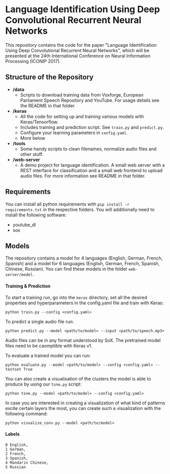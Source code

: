 # Language Identification Using Deep Convolutional Recurrent Neural Networks

This repository contains the code for the paper "Language Identification Using Deep Convolutional Recurrent Neural Networks", which will be presented at the 24th International Conference on Neural Information Processing (ICONIP 2017).

## Structure of the Repository

- **/data**
  - Scripts to download training data from Voxforge, European Parliament Speech Repository and YouTube. For usage details see the README in that folder.
- **/keras**
  - All the code for setting up and training various models with Keras/Tensorflow.
  - Includes training and prediction script. See `train.py` and `predict.py`.
  - Configure your learning parameters in `config.yaml`.
  - More below
- **/tools**
  - Some handy scripts to clean filenames, normalize audio files and other stuff.
- **/web-server**
  - A demo project for language identification. A small web server with a REST interface for classification and a small web frontend to upload audio files. For more information see README in that folder.

## Requirements

You can install all python requirements with `pip install -r requirements.txt` in the respective folders. You will additionally need to install the following software:
- youtube_dl
- sox

## Models

The repository contains a model for 4 languages (English, German, French, Spanish) and a model for 6 languages (English, German, French, Spanish, Chinese, Russian). You can find these models in the folder `web-server/model`.


#### Training & Prediction

To start a training run, go into the `keras` directory, set all the desired properties and hyperparameters in the config.yaml file and train with Keras:
```
python train.py --config <config.yaml>
```

To predict a single audio file run:
```
python predict.py --model <path/to/model> --input <path/to/speech.mp3>
```
Audio files can be in any format understood by SoX. The pretrained model files need to be caomptible with Keras v1.

To evaluate a trained model you can run:
```
python evaluate.py --model <path/to/model> --config <config.yaml> --testset True
```

You can also create a visualisation of the clusters the model is able to produce by using our `tsne.py` script:
```
python tsne.py --model <path/to/model> --config <config.yaml>
```
In case you are interested in creating a visualization of what kind of patterns excite certain layers the most, you can create such a visualization with the following command:
```
python visualize_conv.py --model <path/to/model>
```

#### Labels
```
0 English,
1 German,
2 French,
3 Spanish,
4 Mandarin Chinese,
5 Russian
```

